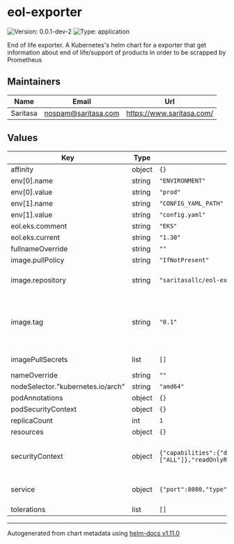 
# eol-exporter

![Version: 0.0.1-dev-2](https://img.shields.io/badge/Version-0.0.1--dev--2-informational?style=flat-square) ![Type: application](https://img.shields.io/badge/Type-application-informational?style=flat-square)

End of life exporter.
A Kubernetes's helm chart for a exporter that get information about end of life/support of products in order to be scrapped by Prometheus

## Maintainers

| Name | Email | Url |
| ---- | ------ | --- |
| Saritasa | <nospam@saritasa.com> | <https://www.saritasa.com/> |

## Values

| Key | Type | Default | Description |
|-----|------|---------|-------------|
| affinity | object | `{}` |  |
| env[0].name | string | `"ENVIRONMENT"` |  |
| env[0].value | string | `"prod"` |  |
| env[1].name | string | `"CONFIG_YAML_PATH"` |  |
| env[1].value | string | `"config.yaml"` |  |
| eol.eks.comment | string | `"EKS"` |  |
| eol.eks.current | string | `"1.30"` |  |
| fullnameOverride | string | `""` |  |
| image.pullPolicy | string | `"IfNotPresent"` | pull policy |
| image.repository | string | `"saritasallc/eol-exporter"` | default docker registry |
| image.tag | string | `"0.1"` | Overrides the image tag whose default is the chart appVersion. |
| imagePullSecrets | list | `[]` | docker pull secret |
| nameOverride | string | `""` |  |
| nodeSelector."kubernetes.io/arch" | string | `"amd64"` |  |
| podAnnotations | object | `{}` |  |
| podSecurityContext | object | `{}` |  |
| replicaCount | int | `1` |  |
| resources | object | `{}` |  |
| securityContext | object | `{"capabilities":{"drop":["ALL"]},"readOnlyRootFilesystem":true,"runAsGroup":1000,"runAsNonRoot":true,"runAsUser":1002}` | security options for the running pod |
| service | object | `{"port":8080,"type":"ClusterIP"}` | type of the service to create |
| tolerations | list | `[]` |  |

----------------------------------------------
Autogenerated from chart metadata using [helm-docs v1.11.0](https://github.com/norwoodj/helm-docs/releases/v1.11.0)
